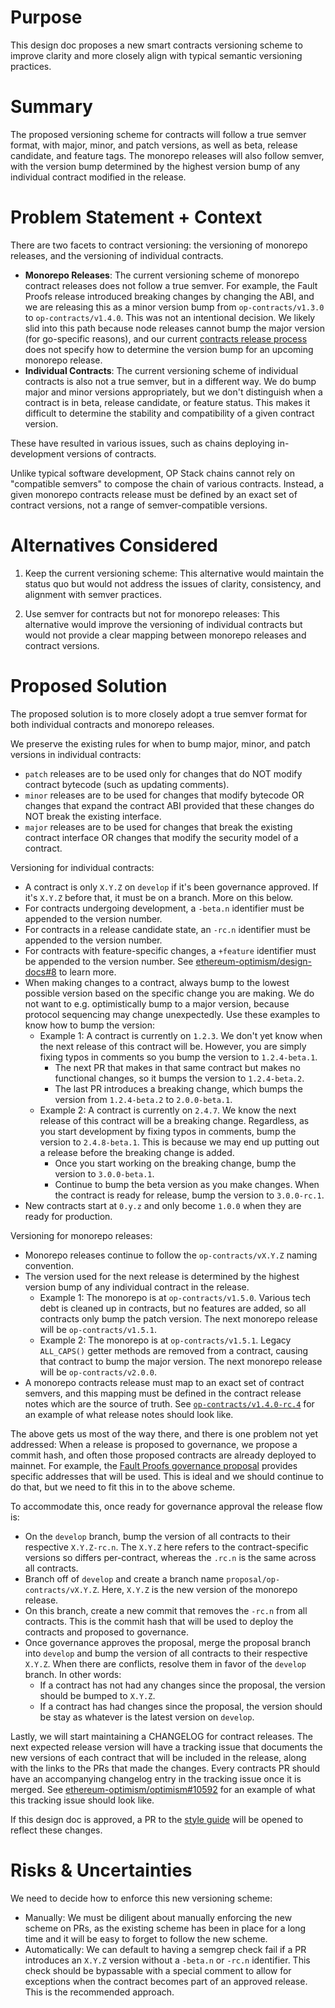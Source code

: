 # Purpose

This design doc proposes a new smart contracts versioning scheme to improve clarity and more closely align with typical semantic versioning practices.

# Summary

The proposed versioning scheme for contracts will follow a true semver format, with major, minor, and patch versions, as well as beta, release candidate, and feature tags.
The monorepo releases will also follow semver, with the version bump determined by the highest version bump of any individual contract modified in the release.

# Problem Statement + Context

There are two facets to contract versioning: the versioning of monorepo releases, and the versioning of individual contracts.

- **Monorepo Releases**:  The current versioning scheme of monorepo contract releases does not follow a true semver. For example, the Fault Proofs release introduced breaking changes by changing the ABI, and we are releasing this as a minor version bump from `op-contracts/v1.3.0` to `op-contracts/v1.4.0`. This was not an intentional decision. We likely slid into this path because node releases cannot bump the major version (for go-specific reasons), and our current [contracts release process](https://www.notion.so/oplabs/Minimal-Contracts-Release-Process-ef8e91b1b13944e7a7f632a824895764?pvs=4) does not specify how to determine the version bump for an upcoming monorepo release.
- **Individual Contracts**: The current versioning scheme of individual contracts is also not a true semver, but in a different way. We do bump major and minor versions appropriately, but we don't distinguish when a contract is in beta, release candidate, or feature status. This makes it difficult to determine the stability and compatibility of a given contract version.

These have resulted in various issues, such as chains deploying in-development versions of contracts.

Unlike typical software development, OP Stack chains cannot rely on "compatible semvers" to compose the chain of various contracts.
Instead, a given monorepo contracts release must be defined by an exact set of contract versions, not a range of semver-compatible versions.

# Alternatives Considered

1. Keep the current versioning scheme: This alternative would maintain the status quo but would not address the issues of clarity, consistency, and alignment with semver practices.

2. Use semver for contracts but not for monorepo releases: This alternative would improve the versioning of individual contracts but would not provide a clear mapping between monorepo releases and contract versions.

# Proposed Solution

The proposed solution is to more closely adopt a true semver format for both individual contracts and monorepo releases.

We preserve the existing rules for when to bump major, minor, and patch versions in individual contracts:

- `patch` releases are to be used only for changes that do NOT modify contract bytecode (such as updating comments).
- `minor` releases are to be used for changes that modify bytecode OR changes that expand the contract ABI provided that these changes do NOT break the existing interface.
- `major` releases are to be used for changes that break the existing contract interface OR changes that modify the security model of a contract.

Versioning for individual contracts:

- A contract is only `X.Y.Z` on `develop` if it's been governance approved. If it's `X.Y.Z` before that, it must be on a branch. More on this below.
- For contracts undergoing development, a `-beta.n` identifier must be appended to the version number.
- For contracts in a release candidate state, an `-rc.n` identifier must be appended to the version number.
- For contracts with feature-specific changes, a `+feature` identifier must be appended to the version number. See [ethereum-optimism/design-docs#8](https://github.com/ethereum-optimism/design-docs/pull/8) to learn more.
- When making changes to a contract, always bump to the lowest possible version based on the specific change you are making. We do not want to e.g. optimistically bump to a major version, because protocol sequencing may change unexpectedly. Use these examples to know how to bump the version:
  - Example 1: A contract is currently on `1.2.3`. We don't yet know when the next release of this contract will be. However, you are simply fixing typos in comments so you bump the version to `1.2.4-beta.1`.
    - The next PR that makes in that same contract but makes no functional changes, so it bumps the version to `1.2.4-beta.2`.
    - The last PR introduces a breaking change, which bumps the version from `1.2.4-beta.2` to `2.0.0-beta.1`.
  - Example 2: A contract is currently on `2.4.7`. We know the next release of this contract will be a breaking change. Regardless, as you start development by fixing typos in comments, bump the version to `2.4.8-beta.1`. This is because we may end up putting out a release before the breaking change is added.
    - Once you start working on the breaking change, bump the version to `3.0.0-beta.1`.
    - Continue to bump the beta version as you make changes. When the contract is ready for release, bump the version to `3.0.0-rc.1`.
- New contracts start at `0.y.z` and only become `1.0.0` when they are ready for production.

Versioning for monorepo releases:

- Monorepo releases continue to follow the `op-contracts/vX.Y.Z` naming convention.
- The version used for the next release is determined by the highest version bump of any individual contract in the release.
  - Example 1: The monorepo is at `op-contracts/v1.5.0`. Various tech debt is cleaned up in contracts, but no features are added, so all contracts only bump the patch version. The next monorepo release will be `op-contracts/v1.5.1`.
  - Example 2: The monorepo is at `op-contracts/v1.5.1`. Legacy `ALL_CAPS()` getter methods are removed from a contract, causing that contract to bump the major version. The next monorepo release will be `op-contracts/v2.0.0`.
- A monorepo contracts release must map to an exact set of contract semvers, and this mapping must be defined in the contract release notes which are the source of truth. See [`op-contracts/v1.4.0-rc.4`](https://github.com/ethereum-optimism/optimism/releases/tag/op-contracts%2Fv1.4.0-rc.4) for an example of what release notes should look like.

The above gets us most of the way there, and there is one problem not yet addressed: When a release is proposed to governance, we propose a commit hash, and often those proposed contracts are already deployed to mainnet.
For example, the [Fault Proofs governance proposal](https://gov.optimism.io/t/upgrade-proposal-fault-proofs/8161) provides specific addresses that will be used.
This is ideal and we should continue to do that, but we need to fit this in to the above scheme.

To accommodate this, once ready for governance approval the release flow is:

- On the `develop` branch, bump the version of all contracts to their respective `X.Y.Z-rc.n`. The `X.Y.Z` here refers to the contract-specific versions so differs per-contract, whereas the `.rc.n` is the same across all contracts.
- Branch off of `develop` and create a branch name `proposal/op-contracts/vX.Y.Z`. Here, `X.Y.Z` is the new version of the monorepo release.
- On this branch, create a new commit that removes the `-rc.n` from all contracts. This is the commit hash that will be used to deploy the contracts and proposed to governance.
- Once governance approves the proposal, merge the proposal branch into `develop` and bump the version of all contracts to their respective `X.Y.Z`. When there are conflicts, resolve them in favor of the `develop` branch. In other words:
  - If a contract has not had any changes since the proposal, the version should be bumped to `X.Y.Z`.
  - If a contract has had changes since the proposal, the version should be stay as whatever is the latest version on `develop`.

Lastly, we will start maintaining a CHANGELOG for contract releases.
The next expected release version will have a tracking issue that documents the new versions of each contract that will be included in the release, along with the links to the PRs that made the changes.
Every contracts PR should have an accompanying changelog entry in the tracking issue once it is merged.
See [ethereum-optimism/optimism#10592](https://github.com/ethereum-optimism/optimism/issues/10592) for an example of what this tracking issue should look like.

If this design doc is approved, a PR to the [style guide](https://github.com/ethereum-optimism/optimism/blob/develop/packages/contracts-bedrock/STYLE_GUIDE.md#versioning) will be opened to reflect these changes.

# Risks & Uncertainties

We need to decide how to enforce this new versioning scheme:

- Manually: We must be diligent about manually enforcing the new scheme on PRs, as the existing scheme has been in place for a long time and it will be easy to forget to follow the new scheme.
- Automatically: We can default to having a semgrep check fail if a PR introduces an `X.Y.Z` version without a `-beta.n` or `-rc.n` identifier. This check should be bypassable with a special comment to allow for exceptions when the contract becomes part of an approved release. This is the recommended approach.
